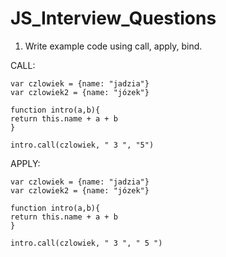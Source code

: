 # JS_Interview_Questions

1. Write example code using call, apply, bind.

CALL:
```
var czlowiek = {name: "jadzia"}
var czlowiek2 = {name: "józek"}

function intro(a,b){
return this.name + a + b
}

intro.call(czlowiek, " 3 ", "5")
```

APPLY:
```
var czlowiek = {name: "jadzia"}
var czlowiek2 = {name: "józek"}

function intro(a,b){
return this.name + a + b
}

intro.call(czlowiek, " 3 ", " 5 ")
```
